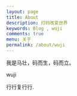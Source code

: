 ```yaml
---
layout: page
title: About
description: 打码改变世界
keywords: Blog , wuji
comments: true
menu: 关于
permalink: /about/wuji
---
```


我是马壮，码而生，码而立。

wuji

行行复行行.

### 



